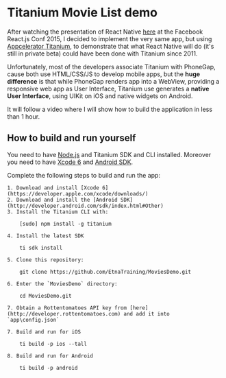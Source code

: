 # Titanium Movie List demo

After watching the presentation of React Native [here](https://www.youtube.com/watch?v=7rDsRXj9-cU) at the Facebook React.js Conf 2015, I decided to implement the very same app, but using [Appcelerator Titanium](http://www.appcelerator.com/titanium/), to demonstrate that what React Native will do (it's still in private beta) could have been done with Titanium since 2011.

Unfortunately, most of the developers associate Titanium with PhoneGap, cause both use HTML/CSS/JS to develop mobile apps, but the **huge difference** is that while PhoneGap renders app into a WebView, providing a responsive web app as User Interface, Titanium use generates a **native User Interface**, using UIKit on iOS and native widgets on Android.

It will follow a video where I will show how to build the application in less than 1 hour.

## How to build and run yourself

You need to have [Node.js](http://nodejs.org) and Titanium SDK and CLI installed. Moreover you need to have [Xcode 6](https://developer.apple.com/xcode/downloads/) and [Android SDK](http://developer.android.com/sdk/index.html#Other).

Complete the following steps to build and run the app:

	1. Download and install [Xcode 6](https://developer.apple.com/xcode/downloads/)
	2. Download and install the [Android SDK](http://developer.android.com/sdk/index.html#Other)
	3. Install the Titanium CLI with:

		[sudo] npm install -g titanium

	4. Install the latest SDK

		ti sdk install

	5. Clone this repository:

		git clone https://github.com/EtnaTraining/MoviesDemo.git

	6. Enter the `MoviesDemo` directory:

		cd MoviesDemo.git

	7. Obtain a Rottentomatoes API key from [here](http://developer.rottentomatoes.com) and add it into `app\config.json`

	7. Build and run for iOS

		ti build -p ios --tall

	8. Build and run for Android

		ti build -p android